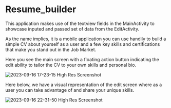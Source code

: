 # Resume_builder

This application makes use of the textview fields in the MainActivity to showcase inputed and passed set of data from the EditActivity.

As the name implies, it is a mobile application you can use handily to build a simple CV about yourself as a user and a few key skills and certifications that make you stand out in the Job Market.

Here you see the main screen with a floating action button indicating the edit ability to tailor the CV to your own skills and personal bio.

![2023-09-16 17-23-15 High Res Screenshot](https://github.com/ObinnaAkuma/Resume_builder/assets/25484571/6b508fa0-802d-45a3-92db-5b530ae1611a)


Here below, we have a visual representation of the edit screen where as a user you can take advantage of and share your unique skills.


![2023-09-16 22-31-50 High Res Screenshot](https://github.com/ObinnaAkuma/Resume_builder/assets/25484571/790ed058-c866-4646-a657-fb90cac46a9a)
